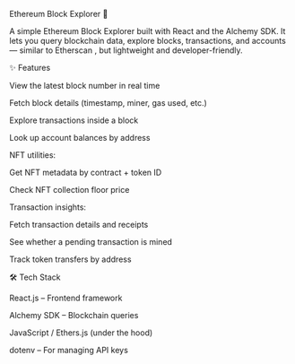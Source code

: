 Ethereum Block Explorer 🚀

A simple Ethereum Block Explorer built with React and the Alchemy SDK.
It lets you query blockchain data, explore blocks, transactions, and accounts — similar to Etherscan
, but lightweight and developer-friendly.

✨ Features

View the latest block number in real time

Fetch block details (timestamp, miner, gas used, etc.)

Explore transactions inside a block

Look up account balances by address

NFT utilities:

Get NFT metadata by contract + token ID

Check NFT collection floor price

Transaction insights:

Fetch transaction details and receipts

See whether a pending transaction is mined

Track token transfers by address

🛠️ Tech Stack

React.js – Frontend framework

Alchemy SDK – Blockchain queries

JavaScript / Ethers.js (under the hood)

dotenv – For managing API keys
